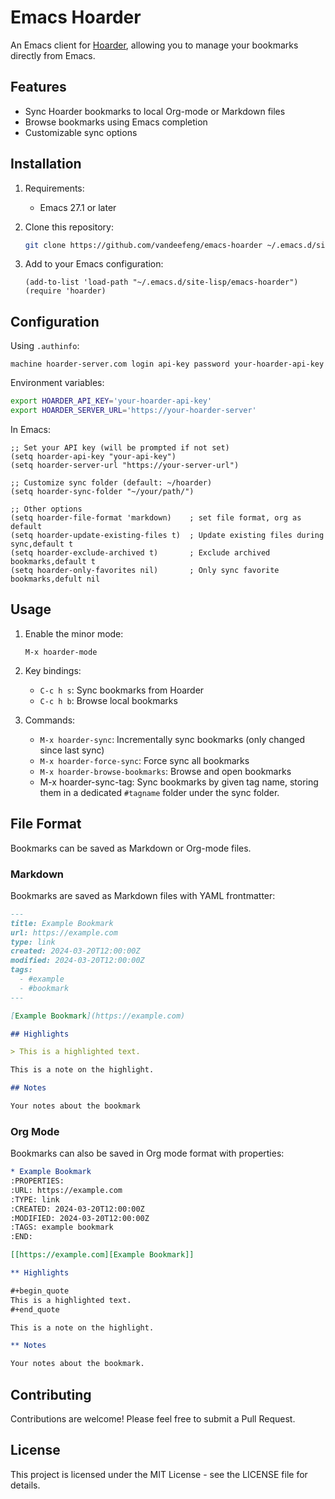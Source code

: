 # Emacs Hoarder

An Emacs client for [Hoarder](https://hoarder.app), allowing you to manage your bookmarks directly from Emacs.

## Features

- Sync Hoarder bookmarks to local Org-mode or Markdown files
- Browse bookmarks using Emacs completion
- Customizable sync options

## Installation

1. Requirements:
   - Emacs 27.1 or later

2. Clone this repository:
   ```bash
   git clone https://github.com/vandeefeng/emacs-hoarder ~/.emacs.d/site-lisp/emacs-hoarder
   ```

3. Add to your Emacs configuration:
   ```elisp
   (add-to-list 'load-path "~/.emacs.d/site-lisp/emacs-hoarder")
   (require 'hoarder)
   ```

## Configuration


Using `.authinfo`:

```
machine hoarder-server.com login api-key password your-hoarder-api-key
```

Environment variables:

```bash
export HOARDER_API_KEY='your-hoarder-api-key'
export HOARDER_SERVER_URL='https://your-hoarder-server'
```
In Emacs:

```elisp
;; Set your API key (will be prompted if not set)
(setq hoarder-api-key "your-api-key")
(setq hoarder-server-url "https://your-server-url")

;; Customize sync folder (default: ~/hoarder)
(setq hoarder-sync-folder "~/your/path/")

;; Other options
(setq hoarder-file-format 'markdown)    ; set file format, org as default
(setq hoarder-update-existing-files t)  ; Update existing files during sync,default t
(setq hoarder-exclude-archived t)       ; Exclude archived bookmarks,default t
(setq hoarder-only-favorites nil)       ; Only sync favorite bookmarks,defult nil
```

## Usage

1. Enable the minor mode:
   ```elisp
   M-x hoarder-mode
   ```

2. Key bindings:
   - `C-c h s`: Sync bookmarks from Hoarder
   - `C-c h b`: Browse local bookmarks

3. Commands:
   - `M-x hoarder-sync`: Incrementally sync bookmarks (only changed since last sync)
   - `M-x hoarder-force-sync`: Force sync all bookmarks
   - `M-x hoarder-browse-bookmarks`: Browse and open bookmarks
   - M-x hoarder-sync-tag: Sync bookmarks by given tag name, storing them in a dedicated `#tagname` folder under the sync folder.

## File Format

Bookmarks can be saved as Markdown or Org-mode files.

### Markdown

Bookmarks are saved as Markdown files with YAML frontmatter:

```markdown
---
title: Example Bookmark
url: https://example.com
type: link
created: 2024-03-20T12:00:00Z
modified: 2024-03-20T12:00:00Z
tags:
  - #example
  - #bookmark
---

[Example Bookmark](https://example.com)

## Highlights

> This is a highlighted text.

This is a note on the highlight.

## Notes

Your notes about the bookmark
```

### Org Mode

Bookmarks can also be saved in Org mode format with properties:

```org
* Example Bookmark
:PROPERTIES:
:URL: https://example.com
:TYPE: link
:CREATED: 2024-03-20T12:00:00Z
:MODIFIED: 2024-03-20T12:00:00Z
:TAGS: example bookmark
:END:

[[https://example.com][Example Bookmark]]

** Highlights

#+begin_quote
This is a highlighted text.
#+end_quote

This is a note on the highlight.

** Notes

Your notes about the bookmark.
```

## Contributing

Contributions are welcome! Please feel free to submit a Pull Request.

## License

This project is licensed under the MIT License - see the LICENSE file for details.
